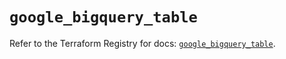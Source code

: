 # `google_bigquery_table`

Refer to the Terraform Registry for docs: [`google_bigquery_table`](https://registry.terraform.io/providers/hashicorp/google-beta/5.29.0/docs/resources/google_bigquery_table).
